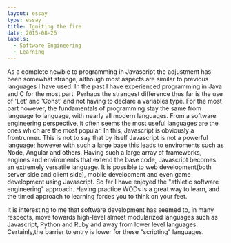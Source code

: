 ```yaml
---
layout: essay
type: essay
title: Igniting the fire
date: 2015-08-26
labels:
  - Software Engineering
  - Learning
---
```


As a complete newbie to programming in Javascript the adjustment has been somewhat strange, although most aspects are similar to previous languages I have used. In the past I have experienced programming in Java and C for the most part. Perhaps the strangest difference thus far is the use of 'Let' and 'Const' and not having to declare a variables type. For the most part however, the fundamentals of programming stay the same from language to language, with nearly all modern languages. 
From a software engineering perspective, it often seems the most useful languages are the ones which are the most popular. In this, Javascript is obviously a frontrunner. This is not to say that by itself Javascript is not a powerful language; however with such a large base this leads to enviroments such as Node, Angular and others. Having such a large array of frameworks, engines and enviroments that extend the base code, Javascript becomes an extremely versatile language. It is possible to web development(both server side and client side), mobile development and even game development using Javascript. 
So far I have enjoyed the "athletic software engineering" approach. Having practice WODs is a great way to learn, and the timed approach to learning forces you to think on your feet. 

It is interesting to me that software development has seemed to, in many respects, move towards high-level almost modularized languages such as Javascript, Python and Ruby and away from lower level languages. Certainly,the barrier to entry is lower for these "scripting" languages.